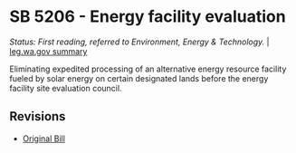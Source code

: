 # SB 5206 - Energy facility evaluation
*Status: First reading, referred to Environment, Energy & Technology.* | [leg.wa.gov summary](https://app.leg.wa.gov/billsummary?BillNumber=5206&Year=2021)

Eliminating expedited processing of an alternative energy resource facility fueled by solar energy on certain designated lands before the energy facility site evaluation council.

## Revisions
* [Original Bill](1/)